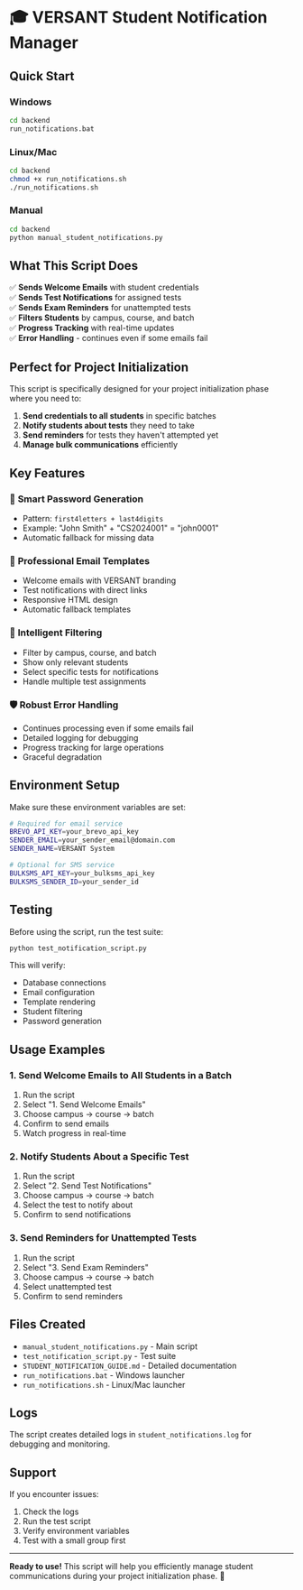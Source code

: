 # 🎓 VERSANT Student Notification Manager

## Quick Start

### Windows
```bash
cd backend
run_notifications.bat
```

### Linux/Mac
```bash
cd backend
chmod +x run_notifications.sh
./run_notifications.sh
```

### Manual
```bash
cd backend
python manual_student_notifications.py
```

## What This Script Does

✅ **Sends Welcome Emails** with student credentials  
✅ **Sends Test Notifications** for assigned tests  
✅ **Sends Exam Reminders** for unattempted tests  
✅ **Filters Students** by campus, course, and batch  
✅ **Progress Tracking** with real-time updates  
✅ **Error Handling** - continues even if some emails fail  

## Perfect for Project Initialization

This script is specifically designed for your project initialization phase where you need to:

1. **Send credentials to all students** in specific batches
2. **Notify students about tests** they need to take
3. **Send reminders** for tests they haven't attempted yet
4. **Manage bulk communications** efficiently

## Key Features

### 🔐 **Smart Password Generation**
- Pattern: `first4letters + last4digits`
- Example: "John Smith" + "CS2024001" = "john0001"
- Automatic fallback for missing data

### 📧 **Professional Email Templates**
- Welcome emails with VERSANT branding
- Test notifications with direct links
- Responsive HTML design
- Automatic fallback templates

### 🎯 **Intelligent Filtering**
- Filter by campus, course, and batch
- Show only relevant students
- Select specific tests for notifications
- Handle multiple test assignments

### 🛡️ **Robust Error Handling**
- Continues processing even if some emails fail
- Detailed logging for debugging
- Progress tracking for large operations
- Graceful degradation

## Environment Setup

Make sure these environment variables are set:

```bash
# Required for email service
BREVO_API_KEY=your_brevo_api_key
SENDER_EMAIL=your_sender_email@domain.com
SENDER_NAME=VERSANT System

# Optional for SMS service
BULKSMS_API_KEY=your_bulksms_api_key
BULKSMS_SENDER_ID=your_sender_id
```

## Testing

Before using the script, run the test suite:

```bash
python test_notification_script.py
```

This will verify:
- Database connections
- Email configuration
- Template rendering
- Student filtering
- Password generation

## Usage Examples

### 1. Send Welcome Emails to All Students in a Batch
1. Run the script
2. Select "1. Send Welcome Emails"
3. Choose campus → course → batch
4. Confirm to send emails
5. Watch progress in real-time

### 2. Notify Students About a Specific Test
1. Run the script
2. Select "2. Send Test Notifications"
3. Choose campus → course → batch
4. Select the test to notify about
5. Confirm to send notifications

### 3. Send Reminders for Unattempted Tests
1. Run the script
2. Select "3. Send Exam Reminders"
3. Choose campus → course → batch
4. Select unattempted test
5. Confirm to send reminders

## Files Created

- `manual_student_notifications.py` - Main script
- `test_notification_script.py` - Test suite
- `STUDENT_NOTIFICATION_GUIDE.md` - Detailed documentation
- `run_notifications.bat` - Windows launcher
- `run_notifications.sh` - Linux/Mac launcher

## Logs

The script creates detailed logs in `student_notifications.log` for debugging and monitoring.

## Support

If you encounter issues:
1. Check the logs
2. Run the test script
3. Verify environment variables
4. Test with a small group first

---

**Ready to use!** This script will help you efficiently manage student communications during your project initialization phase. 🚀
